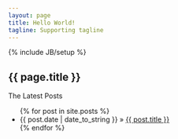 ```yaml
---
layout: page
title: Hello World!
tagline: Supporting tagline
---
```

{% include JB/setup %}

<h2>{{ page.title }}</h2>
<p>The Latest Posts</p>
<ul class="posts">
  {% for post in site.posts %}
    <li><span>{{ post.date | date_to_string }}</span> &raquo; <a href="{{ BASE_PATH }}{{ post.url }}">{{ post.title }}</a></li>
  {% endfor %}
</ul>

